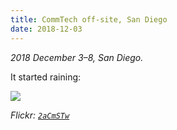 ```yaml
---
title: CommTech off-site, San Diego
date: 2018-12-03
---
```


*2018 December 3–8, San Diego.*

It started raining:

![](https://farm5.staticflickr.com/4915/44387370740_39750b8708_c.jpg)

*Flickr: [`2aCmSTw`](https://flic.kr/p/2aCmSTw)*
